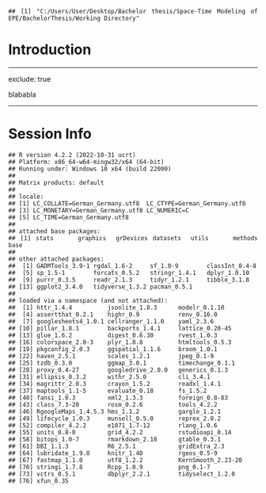 <style>
body {
text-align: justify}
</style>
<!-- Here follows code for preparing the expose as a whole and the introduction in particular -->

    ## [1] "C:/Users/User/Desktop/Bachelor thesis/Space-Time Modeling of EPE/BachelorThesis/Working Directory"

# Introduction

------------------------------------------------------------------------

exclude: true

blababla

------------------------------------------------------------------------

# Session Info

    ## R version 4.2.2 (2022-10-31 ucrt)
    ## Platform: x86_64-w64-mingw32/x64 (64-bit)
    ## Running under: Windows 10 x64 (build 22000)
    ## 
    ## Matrix products: default
    ## 
    ## locale:
    ## [1] LC_COLLATE=German_Germany.utf8  LC_CTYPE=German_Germany.utf8   
    ## [3] LC_MONETARY=German_Germany.utf8 LC_NUMERIC=C                   
    ## [5] LC_TIME=German_Germany.utf8    
    ## 
    ## attached base packages:
    ## [1] stats     graphics  grDevices datasets  utils     methods   base     
    ## 
    ## other attached packages:
    ##  [1] GADMTools_3.9-1 rgdal_1.6-2     sf_1.0-9        classInt_0.4-8 
    ##  [5] sp_1.5-1        forcats_0.5.2   stringr_1.4.1   dplyr_1.0.10   
    ##  [9] purrr_0.3.5     readr_2.1.3     tidyr_1.2.1     tibble_3.1.8   
    ## [13] ggplot2_3.4.0   tidyverse_1.3.2 pacman_0.5.1   
    ## 
    ## loaded via a namespace (and not attached):
    ##  [1] httr_1.4.4          jsonlite_1.8.3      modelr_0.1.10      
    ##  [4] assertthat_0.2.1    highr_0.9           renv_0.16.0        
    ##  [7] googlesheets4_1.0.1 cellranger_1.1.0    yaml_2.3.6         
    ## [10] pillar_1.8.1        backports_1.4.1     lattice_0.20-45    
    ## [13] glue_1.6.2          digest_0.6.30       rvest_1.0.3        
    ## [16] colorspace_2.0-3    plyr_1.8.8          htmltools_0.5.3    
    ## [19] pkgconfig_2.0.3     ggspatial_1.1.6     broom_1.0.1        
    ## [22] haven_2.5.1         scales_1.2.1        jpeg_0.1-9         
    ## [25] tzdb_0.3.0          ggmap_3.0.1         timechange_0.1.1   
    ## [28] proxy_0.4-27        googledrive_2.0.0   generics_0.1.3     
    ## [31] ellipsis_0.3.2      withr_2.5.0         cli_3.4.1          
    ## [34] magrittr_2.0.3      crayon_1.5.2        readxl_1.4.1       
    ## [37] maptools_1.1-5      evaluate_0.18       fs_1.5.2           
    ## [40] fansi_1.0.3         xml2_1.3.3          foreign_0.8-83     
    ## [43] class_7.3-20        rosm_0.2.6          tools_4.2.2        
    ## [46] RgoogleMaps_1.4.5.3 hms_1.1.2           gargle_1.2.1       
    ## [49] lifecycle_1.0.3     munsell_0.5.0       reprex_2.0.2       
    ## [52] compiler_4.2.2      e1071_1.7-12        rlang_1.0.6        
    ## [55] units_0.8-0         grid_4.2.2          rstudioapi_0.14    
    ## [58] bitops_1.0-7        rmarkdown_2.18      gtable_0.3.1       
    ## [61] DBI_1.1.3           R6_2.5.1            gridExtra_2.3      
    ## [64] lubridate_1.9.0     knitr_1.40          rgeos_0.5-9        
    ## [67] fastmap_1.1.0       utf8_1.2.2          KernSmooth_2.23-20 
    ## [70] stringi_1.7.8       Rcpp_1.0.9          png_0.1-7          
    ## [73] vctrs_0.5.1         dbplyr_2.2.1        tidyselect_1.2.0   
    ## [76] xfun_0.35
